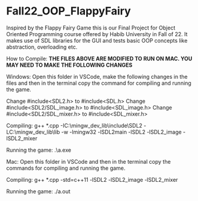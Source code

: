 # Fall22_OOP_FlappyFairy
Inspired by the Flappy Fairy Game this is our Final Project for Object Oriented Programming course offered by Habib University in Fall of 22. It makes use of SDL libraries for the GUI and tests basic OOP concepts like abstraction, overloading etc.

How to Compile:
**THE FILES ABOVE ARE MODIFIED TO RUN ON MAC. YOU MAY NEED TO MAKE THE FOLLOWING CHANGES**

Windows:
Open this folder in VSCode, make the following changes in the files and then in the terminal copy the command for compiling and running the game.

Change #include<SDL2.h> to #include<SDL.h>
Change  #include<SDL2/SDL_image.h> to #include<SDL_image.h>
Change  #include<SDL2/SDL_mixer.h> to #include<SDL_mixer.h>

Compiling:
g++ *.cpp -IC:\mingw_dev_lib\include\SDL2 -LC:\mingw_dev_lib\lib -w -lmingw32 -lSDL2main -lSDL2 -lSDL2_image -lSDL2_mixer

Running the game:
.\a.exe

Mac:
Open this folder in VSCode and then in the terminal copy the commands for compiling and running the game.

Compiling:
g++ *.cpp -std=c++11 -lSDL2 -lSDL2_image -lSDL2_mixer

Running the game:
./a.out

